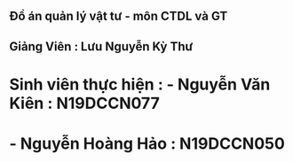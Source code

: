 ## Đồ án quản lý vật tư - môn CTDL và GT
## Giảng Viên : Lưu Nguyễn Kỳ Thư
# Sinh viên thực hiện : - Nguyễn Văn Kiên  : N19DCCN077
#                       - Nguyễn Hoàng Hảo : N19DCCN050

